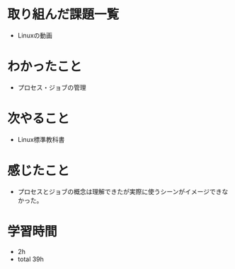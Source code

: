 # 取り組んだ課題一覧
- Linuxの動画

# わかったこと
- プロセス・ジョブの管理

# 次やること
- Linux標準教科書

# 感じたこと
- プロセスとジョブの概念は理解できたが実際に使うシーンがイメージできなかった。
  
# 学習時間
- 2h
- total 39h


